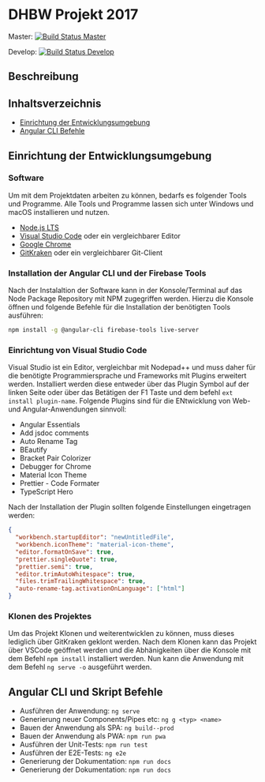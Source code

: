 # DHBW Projekt 2017

Master:
[![Build Status Master](https://travis-ci.com/danielsogl/eventpicking.svg?token=TnE38j2B5MyqLFwcdqer&branch=master)](https://travis-ci.com/danielsogl/eventpicking)

Develop:
[![Build Status Develop](https://travis-ci.com/danielsogl/eventpicking.svg?token=TnE38j2B5MyqLFwcdqer&branch=develop)](https://travis-ci.com/danielsogl/eventpicking)

## Beschreibung

## Inhaltsverzeichnis

* [Einrichtung der Entwicklungsumgebung](#einrichtung-der-entwicklungsumgebung)
* [Angular CLI Befehle](#angular-cli-befehle)

## Einrichtung der Entwicklungsumgebung

### Software

Um mit dem Projektdaten arbeiten zu können, bedarfs es folgender Tools und
Programme. Alle Tools und Programme lassen sich unter Windows und macOS
installieren und nutzen.

* [Node.js LTS](https://nodejs.org)
* [Visual Studio Code](https://code.visualstudio.com) oder ein vergleichbarer
  Editor
* [Google Chrome](https://www.google.com/chrome/browser/desktop/index.html)
* [GitKraken](https://www.gitkraken.com) oder ein vergleichbarer Git-Client

### Installation der Angular CLI und der Firebase Tools

Nach der Instalaltion der Software kann in der Konsole/Terminal auf das Node
Package Repository mit NPM zugegriffen werden. Hierzu die Konsole öffnen und
folgende Befehle für die Installation der benötigten Tools ausführen:

```bash
npm install -g @angular-cli firebase-tools live-server
```

### Einrichtung von Visual Studio Code

Visual Studio ist ein Editor, vergleichbar mit Nodepad++ und muss daher für die
benötigte Programmiersprache und Frameworks mit Plugins erweitert werden.
Installiert werden diese entweder über das Plugin Symbol auf der linken Seite
oder über das Betätigen der F1 Taste und dem befehl `ext install plugin-name`.
Folgende Plugins sind für die ENtwicklung von Web- und Angular-Anwendungen
sinnvoll:

* Angular Essentials
* Add jsdoc comments
* Auto Rename Tag
* BEautify
* Bracket Pair Colorizer
* Debugger for Chrome
* Material Icon Theme
* Prettier - Code Formater
* TypeScript Hero

Nach der Installation der Plugin sollten folgende Einstellungen eingetragen
werden:

```json
{
  "workbench.startupEditor": "newUntitledFile",
  "workbench.iconTheme": "material-icon-theme",
  "editor.formatOnSave": true,
  "prettier.singleQuote": true,
  "prettier.semi": true,
  "editor.trimAutoWhitespace": true,
  "files.trimTrailingWhitespace": true,
  "auto-rename-tag.activationOnLanguage": ["html"]
}
```

### Klonen des Projektes

Um das Projekt Klonen und weiterentwicklen zu können, muss dieses lediglich über
GitKraken geklont werden. Nach dem Klonen kann das Projekt über VSCode geöffnet
werden und die Abhänigkeiten über die Konsole mit dem Befehl `npm install`
installiert werden. Nun kann die Anwendung mit dem Befehl `ng serve -o`
ausgeführt werden.

## Angular CLI und Skript Befehle

* Ausführen der Anwendung: `ng serve`
* Generierung neuer Components/Pipes etc: `ng g <typ> <name>`
* Bauen der Anwendung als SPA: `ng build--prod`
* Bauen der Anwendung als PWA: `npm run pwa`
* Ausführen der Unit-Tests: `npm run test`
* Ausführen der E2E-Tests: `ng e2e`
* Generierung der Dokumentation: `npm run docs`
* Generierung der Dokumentation: `npm run docs`
